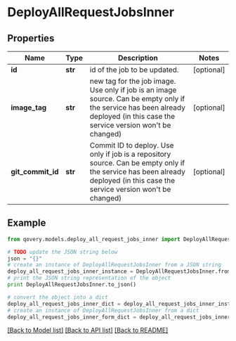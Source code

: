 # DeployAllRequestJobsInner


## Properties

Name | Type | Description | Notes
------------ | ------------- | ------------- | -------------
**id** | **str** | id of the job to be updated. | [optional] 
**image_tag** | **str** | new tag for the job image. Use only if job is an image source. Can be empty only if the service has been already deployed (in this case the service version won&#39;t be changed) | [optional] 
**git_commit_id** | **str** | Commit ID to deploy. Use only if job is a repository source. Can be empty only if the service has been already deployed (in this case the service version won&#39;t be changed) | [optional] 

## Example

```python
from qovery.models.deploy_all_request_jobs_inner import DeployAllRequestJobsInner

# TODO update the JSON string below
json = "{}"
# create an instance of DeployAllRequestJobsInner from a JSON string
deploy_all_request_jobs_inner_instance = DeployAllRequestJobsInner.from_json(json)
# print the JSON string representation of the object
print DeployAllRequestJobsInner.to_json()

# convert the object into a dict
deploy_all_request_jobs_inner_dict = deploy_all_request_jobs_inner_instance.to_dict()
# create an instance of DeployAllRequestJobsInner from a dict
deploy_all_request_jobs_inner_form_dict = deploy_all_request_jobs_inner.from_dict(deploy_all_request_jobs_inner_dict)
```
[[Back to Model list]](../README.md#documentation-for-models) [[Back to API list]](../README.md#documentation-for-api-endpoints) [[Back to README]](../README.md)


